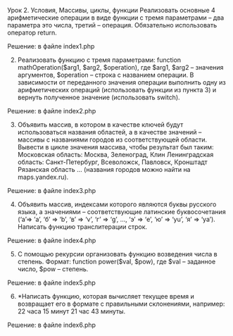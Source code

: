 Урок 2. Условия, Массивы, циклы, функции
Реализовать основные 4 арифметические операции в виде функции с тремя параметрами – два параметра это числа, третий – операция. Обязательно использовать оператор return.

Решение: в файле index1.php

2. Реализовать функцию с тремя параметрами: function mathOperation($arg1, $arg2, $operation), где $arg1, $arg2 – значения аргументов, $operation – строка с названием операции. В зависимости от переданного значения операции выполнить одну из арифметических операций (использовать функции из пункта 3) и вернуть полученное значение (использовать switch).

Решение: в файле index2.php

3. Объявить массив, в котором в качестве ключей будут использоваться названия областей, а в качестве значений – массивы с названиями городов из соответствующей области. Вывести в цикле значения массива, чтобы результат был таким: Московская область: Москва, Зеленоград, Клин Ленинградская область: Санкт-Петербург, Всеволожск, Павловск, Кронштадт Рязанская область … (названия городов можно найти на maps.yandex.ru).

Решение: в файле index3.php

4. Объявить массив, индексами которого являются буквы русского языка, а значениями – соответствующие латинские буквосочетания (‘а’=> ’a’, ‘б’ => ‘b’, ‘в’ => ‘v’, ‘г’ => ‘g’, …, ‘э’ => ‘e’, ‘ю’ => ‘yu’, ‘я’ => ‘ya’). Написать функцию транслитерации строк.

Решение: в файле index4.php

5. С помощью рекурсии организовать функцию возведения числа в степень. Формат: function power($val, $pow), где $val – заданное число, $pow – степень.

Решение: в файле index5.php

6. *Написать функцию, которая вычисляет текущее время и возвращает его в формате с правильными склонениями, например:
22 часа 15 минут
21 час 43 минуты.

Решение: в файле index6.php